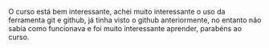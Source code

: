 O curso está bem interessante, achei muito interessante o uso da ferramenta git e github, já tinha visto o github
anteriormente, no entanto não sabia como funcionava e foi muito interessante aprender, parabéns ao curso.
